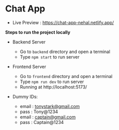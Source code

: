# Chat App
- Live Preview : https://chat-app-nehal.netlify.app/

**Steps to run the project locally**

- Backend Server
    - Go to `backend` directory and open a terminal 
    - Type `npm start` to run server

- Frontend Server
    - Go to `frontend` directory and open a terminal 
    - Type `npm run dev` to run server
    - Running at http://localhost:5173/
    

- Dummy IDs:
    - email : tonystark@gmail.com  
    - pass : Tony@1234
    - email : captain@gmail.com  
    - pass : Captain@1234

